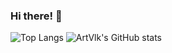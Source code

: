 ### Hi there! 👋

![Top Langs](https://github-readme-stats.vercel.app/api/top-langs/?username=ArtVlk&hide=HTML,CSS&theme=buefy&layout=donut)
![ArtVlk's GitHub stats](https://github-readme-stats.vercel.app/api?username=ArtVlk&theme=buefy&show_icons=true)

<!--
**ArtVlk/ArtVlk** is a ✨ _special_ ✨ repository because its `README.md` (this file) appears on your GitHub profile.

Here are some ideas to get you started:

- 🔭 I’m currently working on ...
- 🌱 I’m currently learning ...
- 👯 I’m looking to collaborate on ...
- 🤔 I’m looking for help with ...
- 💬 Ask me about ...
- 📫 How to reach me: ...
- 😄 Pronouns: ...
- ⚡ Fun fact: ...
-->
